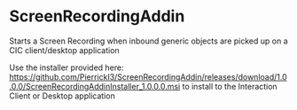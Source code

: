 # ScreenRecordingAddin
Starts a Screen Recording when inbound generic objects are picked up on a CIC client/desktop application

Use the installer provided here: https://github.com/PierrickI3/ScreenRecordingAddin/releases/download/1.0.0.0/ScreenRecordingAddinInstaller_1.0.0.0.msi to install to the Interaction Client or Desktop application
